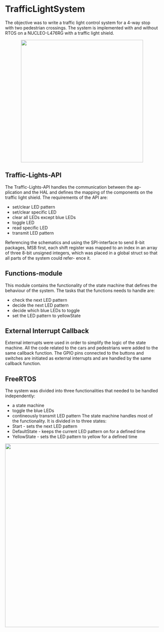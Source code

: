 # TrafficLightSystem
The objective was to write a traffic light control system for a 4-way stop 
with two pedestrian crossings. The system is implemented with and without RTOS on a 
NUCLEO-L476RG with a traffic light shield.

<p align="center">
  <img src="https://user-images.githubusercontent.com/84048902/219415244-5f02771e-b9cc-4208-873b-b8218f1b7cb7.png"
height="400" />
</p>


## Traffic-Lights-API
The Traffic-Lights-API handles the communication between the ap-
plication and the HAL and defines the mapping of the components
on the traffic light shield. The requirements of the API are:
- set/clear LED pattern
- set/clear specific LED
- clear all LEDs except blue LEDs
- toggle LED
- read specific LED
- transmit LED pattern

Referencing the schematics and using the SPI-interface
to send 8-bit packages, MSB first, each shift register was mapped
to an index in an array of three 8-bit unsigned integers, which was
placed in a global struct so that all parts of the system could refer-
ence it.

## Functions-module
This module contains the functionality of the state machine that
defines the behaviour of the system. The tasks that the functions
needs to handle are:
- check the next LED pattern
- decide the next LED pattern
- decide which blue LEDs to toggle
- set the LED pattern to yellowState

## External Interrupt Callback
External interrupts were used in order to simplify the logic of the
state machine. All the code related to the cars and pedestrians were
added to the same callback function. The GPIO pins connected to
the buttons and switches are initiated as external interrupts and are
handled by the same callback function.

## FreeRTOS
The system was divided into three functionalities that needed to be
handled independently:
- a state machine
- toggle the blue LEDs
- contineously transmit LED pattern
The state machine handles most of the functionality. It is divided
in to three states:
- Start - sets the next LED pattern
- DefaultState - keeps the current LED pattern on for a defined time
- YellowState - sets the LED pattern to yellow for a defined time



<p align="center">
  <img src="https://user-images.githubusercontent.com/84048902/219417126-796bb143-3587-4977-af61-eae045868214.jpg"
height="600" />
</p>
